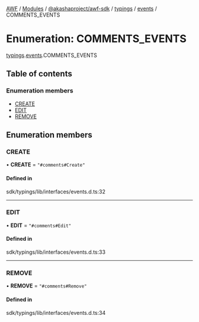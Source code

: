 [AWF](../README.md) / [Modules](../modules.md) / [@akashaproject/awf-sdk](../modules/akashaproject_awf_sdk.md) / [typings](../modules/akashaproject_awf_sdk.typings.md) / [events](../modules/akashaproject_awf_sdk.typings.events.md) / COMMENTS\_EVENTS

# Enumeration: COMMENTS\_EVENTS

[typings](../modules/akashaproject_awf_sdk.typings.md).[events](../modules/akashaproject_awf_sdk.typings.events.md).COMMENTS_EVENTS

## Table of contents

### Enumeration members

- [CREATE](akashaproject_awf_sdk.typings.events.COMMENTS_EVENTS.md#create)
- [EDIT](akashaproject_awf_sdk.typings.events.COMMENTS_EVENTS.md#edit)
- [REMOVE](akashaproject_awf_sdk.typings.events.COMMENTS_EVENTS.md#remove)

## Enumeration members

### CREATE

• **CREATE** = `"#comments#Create"`

#### Defined in

sdk/typings/lib/interfaces/events.d.ts:32

___

### EDIT

• **EDIT** = `"#comments#Edit"`

#### Defined in

sdk/typings/lib/interfaces/events.d.ts:33

___

### REMOVE

• **REMOVE** = `"#comments#Remove"`

#### Defined in

sdk/typings/lib/interfaces/events.d.ts:34
